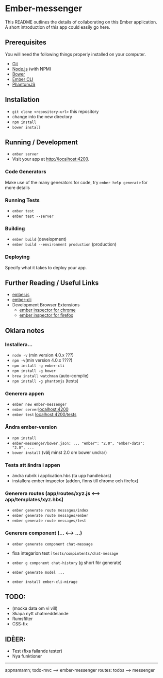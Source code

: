 # Ember-messenger

This README outlines the details of collaborating on this Ember application.
A short introduction of this app could easily go here.

## Prerequisites

You will need the following things properly installed on your computer.

* [Git](http://git-scm.com/)
* [Node.js](http://nodejs.org/) (with NPM)
* [Bower](http://bower.io/)
* [Ember CLI](http://www.ember-cli.com/)
* [PhantomJS](http://phantomjs.org/)

## Installation

* `git clone <repository-url>` this repository
* change into the new directory
* `npm install`
* `bower install`

## Running / Development

* `ember server`
* Visit your app at [http://localhost:4200](http://localhost:4200).

### Code Generators

Make use of the many generators for code, try `ember help generate` for more details

### Running Tests

* `ember test`
* `ember test --server`

### Building

* `ember build` (development)
* `ember build --environment production` (production)

### Deploying

Specify what it takes to deploy your app.

## Further Reading / Useful Links

* [ember.js](http://emberjs.com/)
* [ember-cli](http://www.ember-cli.com/)
* Development Browser Extensions
  * [ember inspector for chrome](https://chrome.google.com/webstore/detail/ember-inspector/bmdblncegkenkacieihfhpjfppoconhi)
  * [ember inspector for firefox](https://addons.mozilla.org/en-US/firefox/addon/ember-inspector/)


## Oklara notes
### Installera...
* `node -v` (min version 4.0.x ???)
* `npm -v`(min version 4.0.x ????)
* `npm install -g ember-cli`
* `npm install -g bower`
* `brew install watchman` (auto-complie)
* `npm install -g phantomjs` (tests)

### Generera appen
* `ember new ember-messenger`
* `ember server`[localhost:4200](http://localhost:4200)
* `ember test` [localhost:4200/tests](http://localhost:4200/tests)

### Ändra ember-version
* `npm install`
* ``ember-messenger/bower.json:
...
"ember": "2.0",
"ember-data": "2.0",
...``
* `bower install` (välj minst 2.0 om bower undrar)

### Testa att ändra i appen
* ändra rubrik i application.hbs (ta upp handlebars)
* installera ember inspector (addon, finns till chrome och firefox)

### Generera routes (app/routes/xyz.js <--> app/templates/xyz.hbs)
* `ember generate route messages/index`
* `ember generate route messages/ember`
* `ember generate route messages/test`

### Generera component (... <--> ...)
* `ember generate component chat-message`

* fixa integarion test i `tests/compintents/chat-message`

* `ember g component chat-history` (g short för generate)

* `ember generate model ...`

* `ember install ember-cli-mirage`


## TODO:
* (mocka data om vi vill)
* Skapa nytt chatmeddelande
* Rumsfilter
* CSS-fix

## IDÈER:
* Test (fixa failande tester)
* Nya funktioner

-------------
appnamamn; todo-mvc --> ember-messenger
routes: todos --> messenger
